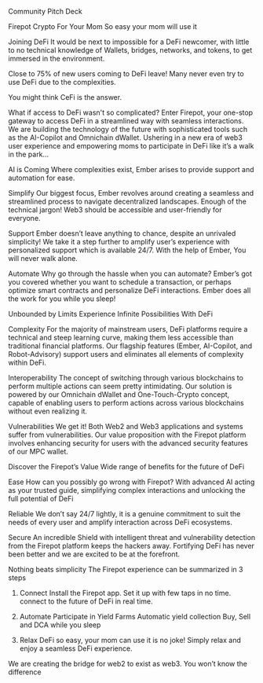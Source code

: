 Community Pitch Deck

Firepot
Crypto For Your Mom
So easy your mom will use it

Joining DeFi
It would be next to impossible for a DeFi newcomer, with little to no technical knowledge of Wallets, bridges, networks, and tokens, to get immersed in the environment.

Close to 75% of new users coming to DeFi leave! Many never even try to use DeFi due to the complexities.

You might think CeFi is the answer.

What if access to DeFi wasn't so complicated?
Enter Firepot, your one-stop gateway to access DeFi in a streamlined way with seamless interactions. We are building the technology of the future with sophisticated tools such as the AI-Copilot and Omnichain dWallet.
Ushering in a new era of web3 user experience and empowering moms to participate in DeFi like it’s a walk in the park…

AI is Coming
Where complexities exist, Ember arises to provide support and automation for ease.

Simplify
Our biggest focus, Ember revolves around creating a seamless and streamlined process to navigate decentralized landscapes. Enough of the technical jargon! 
Web3 should be accessible and user-friendly for everyone.

Support
Ember doesn’t leave anything to chance, despite an unrivaled simplicity! 
We take it a step further to amplify user’s experience with personalized support which is available 24/7. With the help of Ember, You will never walk alone.

Automate
Why go through the hassle when you can automate? 
Ember’s got you covered whether you want to schedule a transaction, or perhaps optimize smart contracts and personalize DeFi interactions. Ember does all the work for you while you sleep!

Unbounded by Limits
Experience Infinite Possibilities With DeFi

Complexity
For the majority of mainstream users, DeFi platforms require a technical and steep learning curve, making them less accessible than traditional financial platforms. Our flagship features (Ember, AI-Copilot, and Robot-Advisory) support users and eliminates all elements of complexity within DeFi.

Interoperability
The concept of switching through various blockchains to perform multiple actions can seem pretty intimidating. Our solution is powered by our Omnichain dWallet and One-Touch-Crypto concept, capable of enabling users to perform actions across various blockchains without even realizing it.

Vulnerabilities
We get it! Both Web2 and Web3 applications and systems suffer from vulnerabilities. Our value proposition with the Firepot platform involves enhancing security for users with the advanced security features of our MPC wallet.

Discover the Firepot’s Value
Wide range of benefits for the future of DeFi

Ease
How can you possibly go wrong with Firepot? With advanced AI acting as your trusted guide, simplifying complex interactions and unlocking the full potential of DeFi

Reliable
We don’t say 24/7 lightly, it is a genuine commitment to suit the needs of every user and amplify interaction across DeFi ecosystems.

Secure
An incredible Shield with intelligent threat and vulnerability detection from the Firepot platform keeps the hackers away. Fortifying DeFi has never been better and we are excited to be at the forefront.

Nothing beats simplicity
The Firepot experience can be summarized in 3 steps

1. Connect
Install the Firepot app.
Set it up with few taps in no time.
connect to the future of DeFi in real time.

2. Automate
Participate in Yield Farms
Automatic yield collection
Buy, Sell and DCA while you sleep

3. Relax
DeFi so easy, your mom can use it is no joke! Simply relax and enjoy a seamless DeFi experience.

We are creating the bridge for web2 to exist as web3. You won’t know the difference